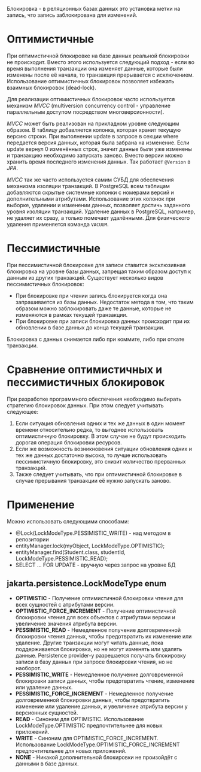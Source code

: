 Блокировка - в реляционных базах данных это установка метки на запись, что запись заблокирована для изменений.
# Оптимистичные

При оптимистичной блокировке на базе данных реальной блокировки не происходит. Вместо этого используется следующий подход - если во время выполнения транзакции она изменяет данные, которые были изменены после её начала, то транзакция прерывается с исключением. Использование оптимистичных блокировок позволяет избежать взаимных блокировок (dead-lock). 

Для реализации оптимистичных блокировок часто используется механизм _MVCC_ (multiversion concurrency control - управление параллельным доступом посредством многоверсионности).  

_MVCC_ может быть реализован на прикладном уровне следующим образом. В таблицу добавляется колонка, которая хранит текущую версию строки. При выполнении update в запросе в секции where передается версия данных, которая была забрана на изменение. Если update вернул 0 изменённых строк, значит данные были уже изменены и транзакцию необходимо запускать заново. Вместо версии можно хранить время последнего изменения данных. Так работает `@Version` в _JPA_.

_MVCC_ так же часто используется самим СУБД для обеспечения механизма изоляции транзакций. В PostgreSQL всем таблицам добавляются скрытые системные колонки с номерами версий и дополнительными атрибутами. Использование этих колонок при выборке, удалении и изменении данных, позволяет достичь заданного уровня изоляции транзакций. Удаление данных в PostgreSQL, например, не удаляет их сразу, а только помечает удалёнными. Для физического удаления применяется команда `VACUUM`.

# Пессимистичные

При пессимистичной блокировке для записи ставится эксклюзивная блокировка на уровне базы данных, запрещая таким образом доступ к данным из других транзакций. Существует несколько видов пессимистичных блокировок:

- При блокировке при чтении запись блокируется когда она запрашивается из базы данных. Недостаток метода в том, что таким образом можно заблокировать даже те данные, которые не изменяются в рамках текущей транзакции.
- При блокировке при записи блокировка данных происходит при их обновлении в базе данных до конца текущей транзакции.

Блокировка с данных снимается либо при коммите, либо при откате транзакции.
# Сравнение оптимистичных и пессимистичных блокировок

При разработке программного обеспечения необходимо выбирать стратегию блокировок данных. При этом следует учитывать следующее:

1. Если ситуация обновления одних и тех же данных в один момент времени относительно редка, то выгоднее использовать оптимистичную блокировку. В этом случае не будут происходить дорогая операция блокировки ресурсов.
2. Если же возможность возникновения ситуации обновления одних и тех же данных достаточно высока, то лучше использовать пессимистичную блокировку, это снизит количество прерванных транзакций.
3. Также следует учитывать, что при оптимистичной блокировке в случае прерывания транзакции её нужно запускать заново.
# Применение

Можно использовать следующими способами:

- @Lock(LockModeType.PESSIMISTIC_WRITE) - над методом в репозитории
- entityManager.lock(myObject, LockModeType.OPTIMISTIC);
- entityManager.find(Student.class, studentId, LockModeType.PESSIMISTIC_READ);
- SELECT ... FOR UPDATE - вручную через запрос на уровне БД
## jakarta.persistence.LockModeType enum

- **OPTIMISTIC** - Получение оптимистичной блокировки чтения для всех сущностей с атрибутами версии.
- **OPTIMISTIC_FORCE_INCREMENT** - Получение оптимистичной блокировки чтения для всех объектов с атрибутами версии и увеличение значения атрибута версии.
- **PESSIMISTIC_READ** - Немедленное получение долговременной блокировки чтения данных, чтобы предотвратить их изменение или удаление. Другие транзакции могут читать данные, пока поддерживается блокировка, но не могут изменять или удалять данные. Persistence provider-у разрешается получать блокировку записи в базу данных при запросе блокировки чтения, но не наоборот.
- **PESSIMISTIC_WRITE** - Немедленное получение долговременной блокировки записи данных, чтобы предотвратить чтение, изменение или удаление данных.
- **PESSIMISTIC_FORCE_INCREMENT** - Немедленное получение долговременной блокировки данных, чтобы предотвратить изменение или удаление данных, и увеличение атрибута версии у версионных сущностей.
- **READ** - Синоним для OPTIMISTIC. Использование LockModeType.OPTIMISTIC предпочтительнее для новых приложений.
- **WRITE** - Синоним для OPTIMISTIC_FORCE_INCREMENT. Использование LockModeType.OPTIMISTIC_FORCE_INCREMENT предпочтительнее для новых приложений.
- **NONE** - Никакой дополнительной блокировки не произойдёт с данными в базе данных.

